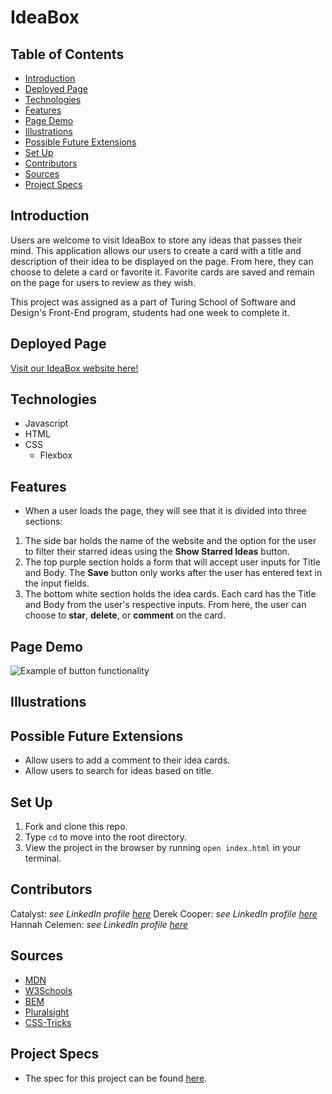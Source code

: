 # IdeaBox

## Table of Contents
  - [Introduction](#introduction)
  - [Deployed Page](#deployed-page)
  - [Technologies](#technologies)
  - [Features](#features)
  - [Page Demo](#page-demo)
  - [Illustrations](#illustrations)
  - [Possible Future Extensions](#possible-future-extensions)
  - [Set Up](#set-up)
  - [Contributors](#contributors)
  - [Sources](#sources)
  - [Project Specs](#project-specs)

## Introduction
  Users are welcome to visit IdeaBox to store any ideas that passes their mind. This application allows our users to create a card with a title and description of their idea to be displayed on the page. From here, they can choose to delete a card or favorite it. Favorite cards are saved and remain on the page for users to review as they wish.

  This project was assigned as a part of Turing School of Software and Design's Front-End program, students had one week to complete it.

## Deployed Page
[Visit our IdeaBox website here!](https://ohclaire.github.io/ideabox-group-project/)

## Technologies
- Javascript
- HTML
- CSS
  - Flexbox


## Features
- When a user loads the page, they will see that it is divided into three sections: 
1. The side bar holds the name of the website and the option for the user to filter their starred ideas using the **Show Starred Ideas** button. 
2. The top purple section holds a form that will accept user inputs for Title and Body. The **Save** button only works after the user has entered text in the input fields. 
3. The bottom white section holds the idea cards. Each card has the Title and Body from the user's respective inputs. From here, the user can choose to **star**, **delete**, or **comment** on the card. 

## Page Demo
![Example of button functionality]()

## Illustrations


## Possible Future Extensions
- Allow users to add a comment to their idea cards.
- Allow users to search for ideas based on title.


## Set Up
1. Fork and clone this repo.
2. Type `cd` to move into the root directory.
3. View the project in the browser by running `open index.html` in your terminal.

## Contributors
Catalyst: *see LinkedIn profile [here](https://www.linkedin.com/in/catalyst-278156246/)*
Derek Cooper: *see LinkedIn profile [here](https://www.linkedin.com/in/derek-cooper-a8798323a/)*
Hannah Celemen: *see LinkedIn profile [here](https://www.linkedin.com/in/hannah-celemen/)*

## Sources
- [MDN](https://developer.mozilla.org/en-US/docs/Learn/HTML/Howto/Use_data_attributes)
- [W3Schools](https://www.w3schools.com/cssref/pr_class_cursor.asp)
- [BEM](http://getbem.com/introduction/)
- [Pluralsight](https://www.pluralsight.com/guides/semantic-html)
- [CSS-Tricks](css-tricks.com/snippets/css/a-guide-to-flexbox/)


## Project Specs
- The spec for this project can be found [here](https://frontend.turing.edu/projects/module-1/ideabox-group-v2.html).
